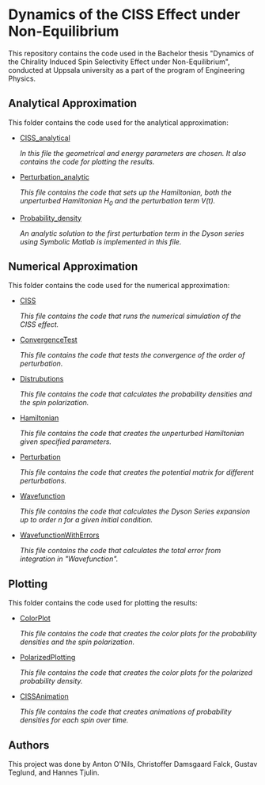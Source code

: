 # Dynamics of the CISS Effect under Non-Equilibrium

This repository contains the code used in the Bachelor thesis "Dynamics of the Chirality Induced Spin
Selectivity Effect under Non-Equilibrium", conducted at Uppsala university as a part of the program of Engineering Physics.


## Analytical Approximation
This folder contains the code used for the analytical approximation:
  * [CISS_analytical](https://github.com/antononils/Dynamics-of-the-CISS-Effect-under-Non-Equilibrium/blob/main/Analytical%20Approximation/CISS_analytical.m)

    _In this file the geometrical and energy parameters are chosen. It also contains the code for plotting the results._
  * [Perturbation_analytic](https://github.com/antononils/Dynamics-of-the-CISS-Effect-under-Non-Equilibrium/blob/main/Analytical%20Approximation/Perturbation_analytic.m)

    _This file contains the code that sets up the Hamiltonian, both the unperturbed Hamiltonian H<sub>0</sub> and the perturbation term V(t)._
  * [Probability_density](https://github.com/antononils/Dynamics-of-the-CISS-Effect-under-Non-Equilibrium/blob/main/Analytical%20Approximation/Probability_density.m)

    _An analytic solution to the first perturbation term in the Dyson series using Symbolic Matlab is implemented in this file._


## Numerical Approximation
This folder contains the code used for the numerical approximation:
  * [CISS](https://github.com/antononils/Dynamics-of-the-CISS-Effect-under-Non-Equilibrium/blob/main/Numerical%20Approximation/CISS.m)
    
    _This file contains the code that runs the numerical simulation of the CISS effect._
  * [ConvergenceTest](https://github.com/antononils/Dynamics-of-the-CISS-Effect-under-Non-Equilibrium/blob/main/Numerical%20Approximation/ConvergenceTest.m)
    
    _This file contains the code that tests the convergence of the order of perturbation._
  * [Distrubutions](https://github.com/antononils/Dynamics-of-the-CISS-Effect-under-Non-Equilibrium/blob/main/Numerical%20Approximation/Distributions.m)
    
    _This file contains the code that calculates the probability densities and the spin polarization._
  * [Hamiltonian](https://github.com/antononils/Dynamics-of-the-CISS-Effect-under-Non-Equilibrium/blob/main/Numerical%20Approximation/Hamiltonian.m)
    
    _This file contains the code that creates the unperturbed Hamiltonian given specified parameters._
  * [Perturbation](https://github.com/antononils/Dynamics-of-the-CISS-Effect-under-Non-Equilibrium/blob/main/Numerical%20Approximation/Perturbation.m)
    
    _This file contains the code that creates the potential matrix for different perturbations._
  * [Wavefunction](https://github.com/antononils/Dynamics-of-the-CISS-Effect-under-Non-Equilibrium/blob/main/Numerical%20Approximation/Wavefunction.m)
    
    _This file contains the code that calculates the Dyson Series expansion up to order n for a given initial condition._
  * [WavefunctionWithErrors](https://github.com/antononils/Dynamics-of-the-CISS-Effect-under-Non-Equilibrium/blob/main/Numerical%20Approximation/WavefunctionWithErrors.m)
    
    _This file contains the code that calculates the total error from integration in "Wavefunction"._

## Plotting 
This folder contains the code used for plotting the results:
  * [ColorPlot](https://github.com/antononils/Dynamics-of-the-CISS-Effect-under-Non-Equilibrium/blob/main/Plotting/ColorPlot.m)
    
    _This file contains the code that creates the color plots for the probability densities and the spin polarization._
  * [PolarizedPlotting](https://github.com/antononils/Dynamics-of-the-CISS-Effect-under-Non-Equilibrium/blob/main/Plotting/PolarizedPlotting.m)
  
    _This file contains the code that creates the color plots for the polarized probability density._
  * [CISSAnimation](https://github.com/antononils/Dynamics-of-the-CISS-Effect-under-Non-Equilibrium/blob/main/Plotting/CISSAnimation.m)
  
    _This file contains the code that creates animations of probability densities for each spin over time._


## Authors 
This project was done by Anton O'Nils, Christoffer Damsgaard Falck, Gustav Teglund, and Hannes Tjulin.
